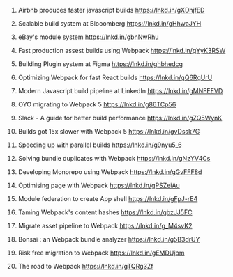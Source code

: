 1. Airbnb produces faster javascript builds
   https://lnkd.in/gXDhjfED

2. Scalable build system at Blooomberg
   https://lnkd.in/gHhwaJYH

3. eBay's module system
   https://lnkd.in/gbnNwRhu

4. Fast production assest builds using Webpack
   https://lnkd.in/gYyK3RSW

5. Building Plugin system at Figma
   https://lnkd.in/ghbhedcg

6. Optimizing Webpack for fast React builds
   https://lnkd.in/gQ6RgUrU

7. Modern Javascript build pipeline at LinkedIn
   https://lnkd.in/gMNFEEVD

8. OYO migrating to Webpack 5
   https://lnkd.in/g86TCp56

9. Slack - A guide for better build performance
   https://lnkd.in/gZQ5WynK

10. Builds got 15x slower with Webpack 5
    https://lnkd.in/gvDssk7G

11. Speeding up with parallel builds
    https://lnkd.in/g9nyu5_6

12. Solving bundle duplicates with Webpack
    https://lnkd.in/gNzYV4Cs

13. Developing Monorepo using Webpack
    https://lnkd.in/gGvFFF8d

14. Optimising page with Webpack
    https://lnkd.in/gPSZeiAu

15. Module federation to create App shell
    https://lnkd.in/gFpJ-rE4

16. Taming Webpack's content hashes
    https://lnkd.in/gbzJJ5FC

17. Migrate asset pipeline to Webpack
    https://lnkd.in/g_M4svK2

18. Bonsai : an Webpack bundle analyzer
    https://lnkd.in/g5B3drUY

19. Risk free migration to Webpack
    https://lnkd.in/gEMDUjbm

20. The road to Webpack
    https://lnkd.in/gTQRg3Zf
